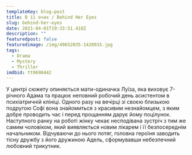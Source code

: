 ```yaml
---
templateKey: blog-post
title: В її очах / Behind Her Eyes
slug: behind-her-eyes
date: 2021-04-01T19:33:51.418Z
description: ""
featuredpost: false
featuredimage: /img/49652035-1428915.jpg
tags:
  - Drama
  - Mystery
  - Thriller
imdbid: tt9698442
---
```

У центрі сюжету опиняється мати-одиначка Луїза, яка виховує 7-річного Адама та працює неповний робочий день асистентом в психіатричній клініці. Одного разу на вечірці зі своєю близькою подругою Софі вона знайомиться з красивим незнайомцем, з яким добре проводить час і перед прощанням дарує йому поцілунок. Наступного ранку на роботі жінку чекає несподівана зустріч з тим же самим чоловіком, який виявляється новим лікарем і її безпосереднім начальником.  Відчуваючи до нього потяг, головна героїня заводить тісну дружбу з його дружиною Адель, сформувавши небезпечний любовний трикутник.